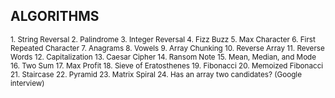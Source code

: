 ## ALGORITHMS

<sub>1. String Reversal
2. Palindrome
3. Integer Reversal
4. Fizz Buzz
5. Max Character
6. First Repeated Character
7. Anagrams
8. Vowels
9. Array Chunking
10. Reverse Array
11. Reverse Words
12. Capitalization
13. Caesar Cipher
14. Ransom Note
15. Mean, Median, and Mode
16. Two Sum
17. Max Profit
18. Sieve of Eratosthenes
19. Fibonacci
20. Memoized Fibonacci
21. Staircase
22. Pyramid
23. Matrix Spiral
24. Has an array two candidates? (Google interview)</sub>
